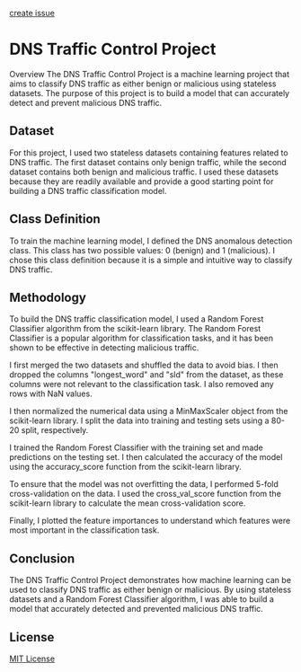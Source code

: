 [create issue](https://github.com/gaiborjosue/DNS-Traffic-Control/issues/new)

# DNS Traffic Control Project
Overview
The DNS Traffic Control Project is a machine learning project that aims to classify DNS traffic as either benign or malicious using stateless datasets. The purpose of this project is to build a model that can accurately detect and prevent malicious DNS traffic.

## Dataset
For this project, I used two stateless datasets containing features related to DNS traffic. The first dataset contains only benign traffic, while the second dataset contains both benign and malicious traffic. I used these datasets because they are readily available and provide a good starting point for building a DNS traffic classification model.

## Class Definition
To train the machine learning model, I defined the DNS anomalous detection class. This class has two possible values: 0 (benign) and 1 (malicious). I chose this class definition because it is a simple and intuitive way to classify DNS traffic.

## Methodology
To build the DNS traffic classification model, I used a Random Forest Classifier algorithm from the scikit-learn library. The Random Forest Classifier is a popular algorithm for classification tasks, and it has been shown to be effective in detecting malicious traffic.

I first merged the two datasets and shuffled the data to avoid bias. I then dropped the columns "longest_word" and "sld" from the dataset, as these columns were not relevant to the classification task. I also removed any rows with NaN values.

I then normalized the numerical data using a MinMaxScaler object from the scikit-learn library. I split the data into training and testing sets using a 80-20 split, respectively.

I trained the Random Forest Classifier with the training set and made predictions on the testing set. I then calculated the accuracy of the model using the accuracy_score function from the scikit-learn library.

To ensure that the model was not overfitting the data, I performed 5-fold cross-validation on the data. I used the cross_val_score function from the scikit-learn library to calculate the mean cross-validation score.

Finally, I plotted the feature importances to understand which features were most important in the classification task.

## Conclusion
The DNS Traffic Control Project demonstrates how machine learning can be used to classify DNS traffic as either benign or malicious. By using stateless datasets and a Random Forest Classifier algorithm, I was able to build a model that accurately detected and prevented malicious DNS traffic.

## License

[MIT License](LICENSE)